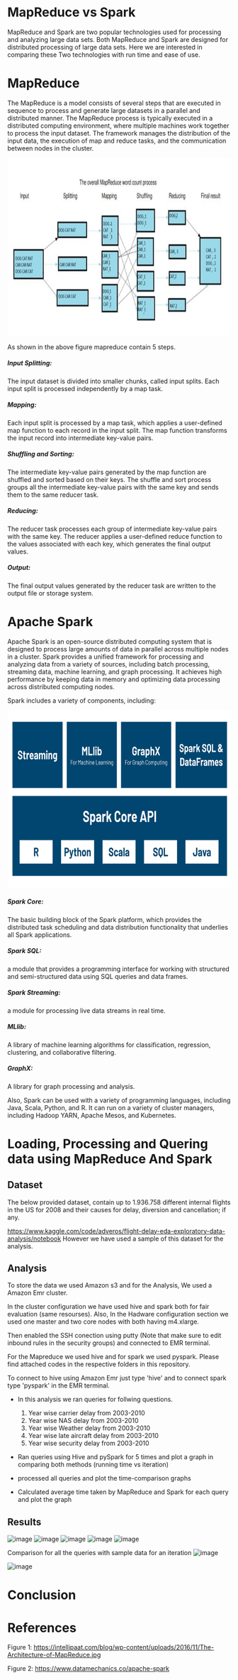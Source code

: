 # MapReduce vs Spark
MapReduce and Spark are two popular technologies used for processing and analyzing large data sets. Both MapReduce and Spark are designed for distributed processing of large data sets. Here we are interested in comparing these Two technologies with run time and ease of use.

# MapReduce
The MapReduce is a model consists of several steps that are executed in sequence to process and generate large datasets in a parallel and distributed manner.
The MapReduce process is typically executed in a distributed computing environment, where multiple machines work together to process the input dataset. The framework manages the distribution of the input data, the execution of map and reduce tasks, and the communication between nodes in the cluster.

<p align="center">
  <img src="https://github.com/nisalasanga/UoM_MapReduce-vs-Spark/blob/main/Other/The-Architecture-of-MapReduce.jpg" width="720" height="400">
</p>

As shown in the above figure mapreduce contain 5 steps.

##### Input Splitting: 
The input dataset is divided into smaller chunks, called input splits. Each input split is processed independently by a map task.

##### Mapping: 
Each input split is processed by a map task, which applies a user-defined map function to each record in the input split. The map function transforms the input record into intermediate key-value pairs.

##### Shuffling and Sorting: 
The intermediate key-value pairs generated by the map function are shuffled and sorted based on their keys. The shuffle and sort process groups all the intermediate key-value pairs with the same key and sends them to the same reducer task.

##### Reducing: 
The reducer task processes each group of intermediate key-value pairs with the same key. The reducer applies a user-defined reduce function to the values associated with each key, which generates the final output values.

##### Output: 
The final output values generated by the reducer task are written to the output file or storage system.

# Apache Spark 
Apache Spark is an open-source distributed computing system that is designed to process large amounts of data in parallel across multiple nodes in a cluster. 
Spark provides a unified framework for processing and analyzing data from a variety of sources, including batch processing, streaming data, machine learning, and graph processing. It achieves high performance by keeping data in memory and optimizing data processing across distributed computing nodes.

Spark includes a variety of components, including:



<p align="center">
  <img src="https://github.com/nisalasanga/UoM_MapReduce-vs-Spark/blob/main/Other/5fa7ecda6639f6566345729b_Apache%20Spark%20Ecosystem%20PNG-p-1080.png" width="720" height="400">
</p>

##### Spark Core: 
The basic building block of the Spark platform, which provides the distributed task scheduling and data distribution functionality that underlies all Spark applications.

##### Spark SQL: 
a module that provides a programming interface for working with structured and semi-structured data using SQL queries and data frames.

##### Spark Streaming: 
a module for processing live data streams in real time.

##### MLlib: 
A library of machine learning algorithms for classification, regression, clustering, and collaborative filtering.

##### GraphX: 
A library for graph processing and analysis.

Also, Spark can be used with a variety of programming languages, including Java, Scala, Python, and R. It can run on a variety of cluster managers, including Hadoop YARN, Apache Mesos, and Kubernetes.

# Loading, Processing and Quering data using MapReduce And Spark

## Dataset

The below provided dataset, contain up to 1.936.758 different internal flights in the US for 2008 and their causes for delay, diversion and cancellation; if any.

https://www.kaggle.com/code/adveros/flight-delay-eda-exploratory-data-analysis/notebook
However we have used a sample of this dataset for the analysis.

## Analysis
To store the data we used Amazon s3 and for the Analysis, We used a Amazon Emr cluster.

In the cluster configuration we have used hive and spark both for fair evaluation (same resourses). 
Also, In the Hadware configuration section we used one master and two core nodes with both having m4.xlarge.

Then enabled the SSH conection using putty (Note that make sure to edit inbound rules in the security groups) and connected to EMR terminal.

For the Mapreduce we used hive and for spark we used pyspark.
Please find attached codes in the respective folders in this repository.

To connect to hive using Amazon Emr just type 'hive' and to connect spark type 'pyspark' in the EMR terminal.

* In this analysis we ran queries for follwing questions.

  1. Year wise carrier delay from 2003-2010 
  2. Year wise NAS delay from 2003-2010 
  3. Year wise Weather delay from 2003-2010 
  4. Year wise late aircraft delay from 2003-2010 
  5. Year wise security delay from 2003-2010 
  
* Ran queries using Hive and pySpark for 5 times and plot a graph in comparing both methods (running time vs iteration) 

* processed all queries and plot the time-comparison graphs 

* Calculated average time taken by MapReduce and Spark for each query and plot the graph 



## Results

![image](https://user-images.githubusercontent.com/63199917/224236792-2da158c9-6c1b-434c-93d7-ea2b42589df7.png)
![image](https://user-images.githubusercontent.com/63199917/224236805-3a3b3dd3-8b33-46ff-8e04-47f2273c77df.png)
![image](https://user-images.githubusercontent.com/63199917/224236824-c198b003-e0d9-4f61-b4b8-89e6ca1c40e0.png)
![image](https://user-images.githubusercontent.com/63199917/224236849-f3528432-3846-49d7-9d25-ddfc23a1b9e8.png)
![image](https://user-images.githubusercontent.com/63199917/224236877-a721d138-bf19-4a9d-aa55-99531ad09869.png)


Comparison for all the queries with sample data for an iteration
![image](https://user-images.githubusercontent.com/63199917/224237034-606d1ed7-7c5f-445f-b849-166ff45a2250.png)

![image](https://user-images.githubusercontent.com/63199917/224237125-06efbef7-6939-4c4b-a2f2-3040bfbd1bba.png)

# Conclusion


# References

Figure 1: https://intellipaat.com/blog/wp-content/uploads/2016/11/The-Architecture-of-MapReduce.jpg

Figure 2: https://www.datamechanics.co/apache-spark




  


